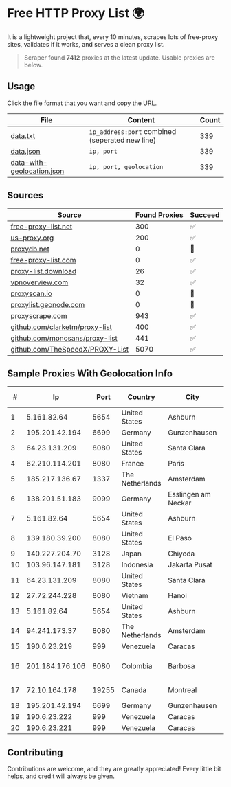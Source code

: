 
# Free HTTP Proxy List 🌍

It is a lightweight project that, every 10 minutes, scrapes lots of free-proxy sites, validates if it works, and serves a clean proxy list.


> Scraper found **7412** proxies at the latest update. Usable proxies are below.

## Usage

Click the file format that you want and copy the URL.


|File|Content|Count|
|----|-------|-----|
|[data.txt](https://raw.githubusercontent.com/themiralay/Proxy-List-World/master/data.txt)|`ip_address:port` combined (seperated new line)|339|
|[data.json](https://raw.githubusercontent.com/themiralay/Proxy-List-World/master/data.json)|`ip, port`|339|
|[data-with-geolocation.json](https://raw.githubusercontent.com/themiralay/Proxy-List-World/master/data-with-geolocation.json)|`ip, port, geolocation`|339|

## Sources

|Source|Found Proxies|Succeed|
|------|-------------|-------|
|[free-proxy-list.net](https://free-proxy-list.net)|300|✅|
|[us-proxy.org](https://www.us-proxy.org)|200|✅|
|[proxydb.net](http://proxydb.net)|0|🚫|
|[free-proxy-list.com](https://free-proxy-list.com/?page=&port=&type%5B%5D=http&type%5B%5D=https&up_time=0&search=Search)|0|✅|
|[proxy-list.download](https://www.proxy-list.download/HTTP)|26|✅|
|[vpnoverview.com](https://vpnoverview.com/privacy/anonymous-browsing/free-proxy-servers)|32|✅|
|[proxyscan.io](https://www.proxyscan.io)|0|🚫|
|[proxylist.geonode.com](https://proxylist.geonode.com/api/proxy-list?limit=300&page=1&sort_by=lastChecked&sort_type=desc&protocols=http,https)|0|🚫|
|[proxyscrape.com](https://api.proxyscrape.com/v2/?request=displayproxies&protocol=http&timeout=10000&country=all&ssl=all&anonymity=all)|943|✅|
|[github.com/clarketm/proxy-list](https://raw.githubusercontent.com/clarketm/proxy-list/master/proxy-list-raw.txt)|400|✅|
|[github.com/monosans/proxy-list](https://raw.githubusercontent.com/monosans/proxy-list/main/proxies/http.txt)|441|✅|
|[github.com/TheSpeedX/PROXY-List](https://raw.githubusercontent.com/TheSpeedX/PROXY-List/master/http.txt)|5070|✅|


## Sample Proxies With Geolocation Info

|#|Ip|Port|Country|City|Internet Service Provider|
|-|--|----|-------|----|-------------------------|
|1|5.161.82.64|5654|United States|Ashburn|Hetzner Online GmbH|
|2|195.201.42.194|6699|Germany|Gunzenhausen|Hetzner Online GmbH|
|3|64.23.131.209|8080|United States|Santa Clara|DigitalOcean, LLC|
|4|62.210.114.201|8080|France|Paris|Online SAS|
|5|185.217.136.67|1337|The Netherlands|Amsterdam|Stallion Network Services Limited|
|6|138.201.51.183|9099|Germany|Esslingen am Neckar|Hetzner Online GmbH|
|7|5.161.82.64|5654|United States|Ashburn|Hetzner Online GmbH|
|8|139.180.39.200|8080|United States|El Paso|Conterra|
|9|140.227.204.70|3128|Japan|Chiyoda|InfoSphere|
|10|103.96.147.181|3128|Indonesia|Jakarta Pusat|PT Era Awan Digital|
|11|64.23.131.209|8080|United States|Santa Clara|DigitalOcean, LLC|
|12|27.72.244.228|8080|Vietnam|Hanoi|Newass2011xDSLHN|
|13|5.161.82.64|5654|United States|Ashburn|Hetzner Online GmbH|
|14|94.241.173.37|8080|The Netherlands|Amsterdam|TimeWeb Ltd.|
|15|190.6.23.219|999|Venezuela|Caracas|Net Uno|
|16|201.184.176.106|8080|Colombia|Barbosa|EPM Telecomunicaciones S.A. E.S.P.|
|17|72.10.164.178|19255|Canada|Montreal|GloboTech Communications|
|18|195.201.42.194|6699|Germany|Gunzenhausen|Hetzner Online GmbH|
|19|190.6.23.222|999|Venezuela|Caracas|Net Uno|
|20|190.6.23.221|999|Venezuela|Caracas|Net Uno|



## Contributing

Contributions are welcome, and they are greatly appreciated! Every
little bit helps, and credit will always be given.

